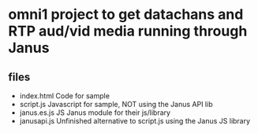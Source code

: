 # omni1 project to get datachans and RTP aud/vid media running through Janus


## files

- index.html        Code for sample
- script.js         Javascript for sample, NOT using the Janus API lib
- janus.es.js       JS Janus module for their js/library
- janusapi.js       Unfinished alternative to script.js using the Janus JS library